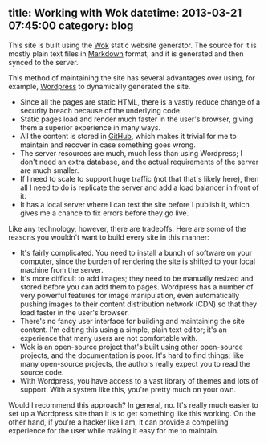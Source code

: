 title: Working with Wok
datetime: 2013-03-21 07:45:00
category: blog
---
This site is built using the [Wok](http://wok.mythmon.com) static website
generator. The source for it is mostly plain text files in
[Markdown](http://daringfireball.net/projects/markdown/) format, and it is generated and then synced to the server.

This method of maintaining the site has several advantages over using,
for example, [Wordpress](http://www.wordpress.org) to dynamically generated
the site.

* Since all the pages are static HTML, there is a vastly reduce change of
  a security breach because of the underlying code.
* Static pages load and render much faster in the user's browser,
  giving them a superior experience in many ways.
* All the content is stored in
  [GitHub](https://github.com/gecampbell/xlerb.com),
  which makes it trivial for me to maintain and recover in case something
  goes wrong.
* The server resources are much, much less than using Wordpress; I don't
  need an extra database, and the actual requirements of the server are
  much smaller.
* If I need to scale to support huge traffic (not that that's likely here),
  then all I need to do is replicate the server and add a load balancer
  in front of it.
* It has a local server where I can test the site before I publish it, which
  gives me a chance to fix errors before they go live.

Like any technology, however, there are tradeoffs. Here are some of the
reasons you wouldn't want to build every site in this manner:

* It's fairly complicated. You need to install a bunch of software on your
  computer, since the burden of rendering the site is shifted to your
  local machine from the server.
* It's more difficult to add images; they need to be manually resized and
  stored before you can add them to pages. Wordpress has a number of
  very powerful features for image manipulation, even automatically pushing
  images to their content distribution network (CDN) so that they load
  faster in the user's browser.
* There's no fancy user interface for building and maintaining the site
  content. I'm editing this using a simple, plain text editor; it's an
  experience that many users are not comfortable with.
* Wok is an open-source project that's built using other open-source
  projects, and the documentation is poor. It's hard to find things; like
  many open-source projects, the authors really expect you to read the
  source code.
* With Wordpress, you have access to a vast library of themes and lots of
  support. With a system like this, you're pretty much on your own.

Would I recommend this approach? In general, no. It's really much easier
to set up a Wordpress site than it is to get something like this working.
On the other hand, if you're a hacker like I am, it can provide a compelling
experience for the user while making it easy for me to maintain.
